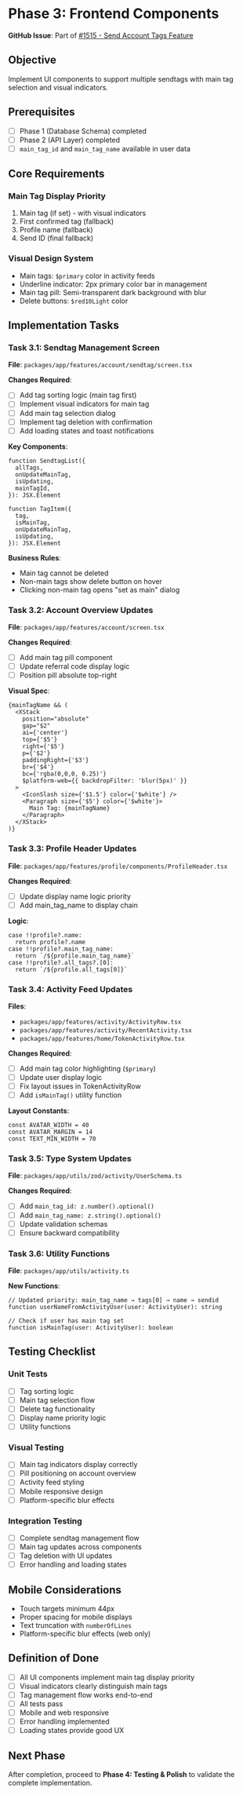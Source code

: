 # Phase 3: Frontend Components

**GitHub Issue**: Part of [#1515 - Send Account Tags Feature](https://github.com/0xsend/sendapp/issues/1515)

## Objective

Implement UI components to support multiple sendtags with main tag selection and visual indicators.

## Prerequisites

- [ ] Phase 1 (Database Schema) completed
- [ ] Phase 2 (API Layer) completed  
- [ ] `main_tag_id` and `main_tag_name` available in user data

## Core Requirements

### Main Tag Display Priority
1. Main tag (if set) - with visual indicators
2. First confirmed tag (fallback)
3. Profile name (fallback)
4. Send ID (final fallback)

### Visual Design System
- Main tags: `$primary` color in activity feeds
- Underline indicator: 2px primary color bar in management
- Main tag pill: Semi-transparent dark background with blur
- Delete buttons: `$red10Light` color

## Implementation Tasks

### Task 3.1: Sendtag Management Screen

**File**: `packages/app/features/account/sendtag/screen.tsx`

**Changes Required**:
- [ ] Add tag sorting logic (main tag first)
- [ ] Implement visual indicators for main tag
- [ ] Add main tag selection dialog
- [ ] Implement tag deletion with confirmation
- [ ] Add loading states and toast notifications

**Key Components**:
```tsx
function SendtagList({
  allTags,
  onUpdateMainTag,
  isUpdating,
  mainTagId,
}): JSX.Element

function TagItem({
  tag,
  isMainTag,
  onUpdateMainTag,
  isUpdating,
}): JSX.Element
```

**Business Rules**:
- Main tag cannot be deleted
- Non-main tags show delete button on hover
- Clicking non-main tag opens "set as main" dialog

### Task 3.2: Account Overview Updates

**File**: `packages/app/features/account/screen.tsx`

**Changes Required**:
- [ ] Add main tag pill component
- [ ] Update referral code display logic
- [ ] Position pill absolute top-right

**Visual Spec**:
```tsx
{mainTagName && (
  <XStack
    position="absolute"
    gap="$2"
    ai={'center'}
    top={'$5'}
    right={'$5'}
    p={'$2'}
    paddingRight={'$3'}
    br={'$4'}
    bc={'rgba(0,0,0, 0.25)'}
    $platform-web={{ backdropFilter: 'blur(5px)' }}
  >
    <IconSlash size={'$1.5'} color={'$white'} />
    <Paragraph size={'$5'} color={'$white'}>
      Main Tag: {mainTagName}
    </Paragraph>
  </XStack>
)}
```

### Task 3.3: Profile Header Updates

**File**: `packages/app/features/profile/components/ProfileHeader.tsx`

**Changes Required**:
- [ ] Update display name logic priority
- [ ] Add main_tag_name to display chain

**Logic**:
```tsx
case !!profile?.name:
  return profile?.name
case !!profile?.main_tag_name:
  return `/${profile.main_tag_name}`
case !!profile?.all_tags?.[0]:
  return `/${profile.all_tags[0]}`
```

### Task 3.4: Activity Feed Updates

**Files**:
- `packages/app/features/activity/ActivityRow.tsx`
- `packages/app/features/activity/RecentActivity.tsx`
- `packages/app/features/home/TokenActivityRow.tsx`

**Changes Required**:
- [ ] Add main tag color highlighting (`$primary`)
- [ ] Update user display logic
- [ ] Fix layout issues in TokenActivityRow
- [ ] Add `isMainTag()` utility function

**Layout Constants**:
```tsx
const AVATAR_WIDTH = 40
const AVATAR_MARGIN = 14
const TEXT_MIN_WIDTH = 70
```

### Task 3.5: Type System Updates

**File**: `packages/app/utils/zod/activity/UserSchema.ts`

**Changes Required**:
- [ ] Add `main_tag_id: z.number().optional()`
- [ ] Add `main_tag_name: z.string().optional()`
- [ ] Update validation schemas
- [ ] Ensure backward compatibility

### Task 3.6: Utility Functions

**File**: `packages/app/utils/activity.ts`

**New Functions**:
```tsx
// Updated priority: main_tag_name → tags[0] → name → sendid
function userNameFromActivityUser(user: ActivityUser): string

// Check if user has main tag set
function isMainTag(user: ActivityUser): boolean
```

## Testing Checklist

### Unit Tests
- [ ] Tag sorting logic
- [ ] Main tag selection flow
- [ ] Delete tag functionality
- [ ] Display name priority logic
- [ ] Utility functions

### Visual Testing
- [ ] Main tag indicators display correctly
- [ ] Pill positioning on account overview
- [ ] Activity feed styling
- [ ] Mobile responsive design
- [ ] Platform-specific blur effects

### Integration Testing
- [ ] Complete sendtag management flow
- [ ] Main tag updates across components
- [ ] Tag deletion with UI updates
- [ ] Error handling and loading states

## Mobile Considerations

- Touch targets minimum 44px
- Proper spacing for mobile displays
- Text truncation with `numberOfLines`
- Platform-specific blur effects (web only)

## Definition of Done

- [ ] All UI components implement main tag display priority
- [ ] Visual indicators clearly distinguish main tags
- [ ] Tag management flow works end-to-end
- [ ] All tests pass
- [ ] Mobile and web responsive
- [ ] Error handling implemented
- [ ] Loading states provide good UX

## Next Phase

After completion, proceed to **Phase 4: Testing & Polish** to validate the complete implementation.